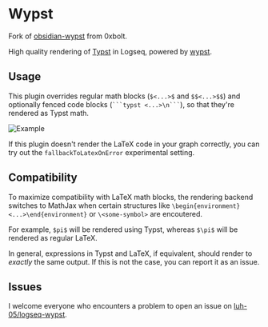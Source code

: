 # Wypst
Fork of [obsidian-wypst](https://github.com/0xbolt/obsidian-wypst) from 0xbolt.

High quality rendering of [Typst](https://github.com/typst/typst) in Logseq, powered by [wypst](https://github.com/0xpapercut/wypst).

## Usage
This plugin overrides regular math blocks (`$<...>$` and `$$<...>$$`) and optionally fenced code blocks (```` ```typst <...>\n``` ````), so that they're rendered as Typst math.

![Example](media/example.png)

If this plugin doesn't render the LaTeX code in your graph correctly, you can try out the `fallbackToLatexOnError` experimental setting.

## Compatibility
To maximize compatibility with LaTeX math blocks, the rendering backend switches to MathJax when certain structures like `\begin{environment}<...>\end{environment}` or `\<some-symbol>` are encoutered.

For example, `$pi$` will be rendered using Typst, whereas `$\pi$` will be rendered as regular LaTeX.

In general, expressions in Typst and LaTeX, if equivalent, should render to _exactly_ the same output. If this is not the case, you can report it as an issue.

## Issues
I welcome everyone who encounters a problem to open an issue on [luh-05/logseq-wypst](https://github.com/luh-05/logseq-wypst/issues/new).
